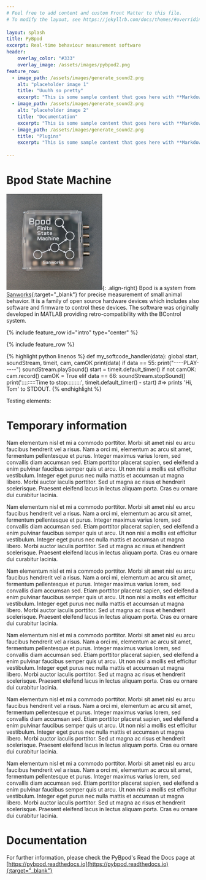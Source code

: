 ```yaml
---
# Feel free to add content and custom Front Matter to this file.
# To modify the layout, see https://jekyllrb.com/docs/themes/#overriding-theme-defaults

layout: splash
title: PyBpod
excerpt: Real-time behaviour measurement software
header:
    overlay_color: "#333"
    overlay_image: /assets/images/pybpod2.png
feature_row:
  - image_path: /assets/images/generate_sound2.png
    alt: "placeholder image 1"
    title: "Uuuhh so pretty"
    excerpt: "This is some sample content that goes here with **Markdown** formatting."
  - image_path: /assets/images/generate_sound2.png
    alt: "placeholder image 2"
    title: "Documentation"
    excerpt: "This is some sample content that goes here with **Markdown** formatting."
  - image_path: /assets/images/generate_sound2.png
    title: "Plugins"
    excerpt: "This is some sample content that goes here with **Markdown** formatting."

---
```


# Bpod State Machine #
![image-right](/assets/images/bpod.jpg){: .align-right}
Bpod is a system from [Sanworks](https://sanworks.io){:target="_blank"} for precise measurement of small animal behavior. It is a family of open source hardware devices which includes also software and firmware to control these devices. The software was originally developed in MATLAB providing retro-compatibility with the BControl system.

{% include feature_row id="intro" type="center" %}

{% include feature_row %}


{% highlight python linenos %}
def my_softcode_handler(data):
    global start, soundStream, timeit, cam, camOK
    print(data)
    if data == 55:
        print("----PLAY-----")
        soundStream.playSound()
        start = timeit.default_timer()
        if not camOK:
            cam.record()
            camOK = True
    elif data == 66:
        soundStream.stopSound()
        print(':::::::::Time to stop:::::::::', timeit.default_timer() - start)
#=> prints 'Hi, Tom' to STDOUT.
{% endhighlight %}


Testing elements:

# Temporary information #
Nam elementum nisl et mi a commodo porttitor. Morbi sit amet nisl eu arcu faucibus hendrerit vel a risus. Nam a orci mi, elementum ac arcu sit amet, fermentum pellentesque et purus. Integer maximus varius lorem, sed convallis diam accumsan sed. Etiam porttitor placerat sapien, sed eleifend a enim pulvinar faucibus semper quis ut arcu. Ut non nisl a mollis est efficitur vestibulum. Integer eget purus nec nulla mattis et accumsan ut magna libero. Morbi auctor iaculis porttitor. Sed ut magna ac risus et hendrerit scelerisque. Praesent eleifend lacus in lectus aliquam porta. Cras eu ornare dui curabitur lacinia.

Nam elementum nisl et mi a commodo porttitor. Morbi sit amet nisl eu arcu faucibus hendrerit vel a risus. Nam a orci mi, elementum ac arcu sit amet, fermentum pellentesque et purus. Integer maximus varius lorem, sed convallis diam accumsan sed. Etiam porttitor placerat sapien, sed eleifend a enim pulvinar faucibus semper quis ut arcu. Ut non nisl a mollis est efficitur vestibulum. Integer eget purus nec nulla mattis et accumsan ut magna libero. Morbi auctor iaculis porttitor. Sed ut magna ac risus et hendrerit scelerisque. Praesent eleifend lacus in lectus aliquam porta. Cras eu ornare dui curabitur lacinia.

Nam elementum nisl et mi a commodo porttitor. Morbi sit amet nisl eu arcu faucibus hendrerit vel a risus. Nam a orci mi, elementum ac arcu sit amet, fermentum pellentesque et purus. Integer maximus varius lorem, sed convallis diam accumsan sed. Etiam porttitor placerat sapien, sed eleifend a enim pulvinar faucibus semper quis ut arcu. Ut non nisl a mollis est efficitur vestibulum. Integer eget purus nec nulla mattis et accumsan ut magna libero. Morbi auctor iaculis porttitor. Sed ut magna ac risus et hendrerit scelerisque. Praesent eleifend lacus in lectus aliquam porta. Cras eu ornare dui curabitur lacinia.

Nam elementum nisl et mi a commodo porttitor. Morbi sit amet nisl eu arcu faucibus hendrerit vel a risus. Nam a orci mi, elementum ac arcu sit amet, fermentum pellentesque et purus. Integer maximus varius lorem, sed convallis diam accumsan sed. Etiam porttitor placerat sapien, sed eleifend a enim pulvinar faucibus semper quis ut arcu. Ut non nisl a mollis est efficitur vestibulum. Integer eget purus nec nulla mattis et accumsan ut magna libero. Morbi auctor iaculis porttitor. Sed ut magna ac risus et hendrerit scelerisque. Praesent eleifend lacus in lectus aliquam porta. Cras eu ornare dui curabitur lacinia.

Nam elementum nisl et mi a commodo porttitor. Morbi sit amet nisl eu arcu faucibus hendrerit vel a risus. Nam a orci mi, elementum ac arcu sit amet, fermentum pellentesque et purus. Integer maximus varius lorem, sed convallis diam accumsan sed. Etiam porttitor placerat sapien, sed eleifend a enim pulvinar faucibus semper quis ut arcu. Ut non nisl a mollis est efficitur vestibulum. Integer eget purus nec nulla mattis et accumsan ut magna libero. Morbi auctor iaculis porttitor. Sed ut magna ac risus et hendrerit scelerisque. Praesent eleifend lacus in lectus aliquam porta. Cras eu ornare dui curabitur lacinia.

Nam elementum nisl et mi a commodo porttitor. Morbi sit amet nisl eu arcu faucibus hendrerit vel a risus. Nam a orci mi, elementum ac arcu sit amet, fermentum pellentesque et purus. Integer maximus varius lorem, sed convallis diam accumsan sed. Etiam porttitor placerat sapien, sed eleifend a enim pulvinar faucibus semper quis ut arcu. Ut non nisl a mollis est efficitur vestibulum. Integer eget purus nec nulla mattis et accumsan ut magna libero. Morbi auctor iaculis porttitor. Sed ut magna ac risus et hendrerit scelerisque. Praesent eleifend lacus in lectus aliquam porta. Cras eu ornare dui curabitur lacinia.


# Documentation #
For further information, please check the PyBpod's Read the Docs page at [https://pybpod.readthedocs.io](https://pybpod.readthedocs.io){:target="_blank"} 
